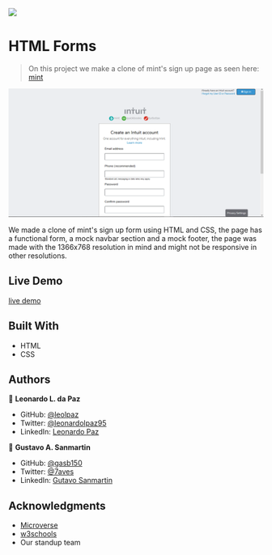 ![](https://img.shields.io/badge/Microverse-blueviolet)

# HTML Forms

> On this project we make a clone of mint's sign up page as seen here: [mint](https://accounts.intuit.com/signup.html?offering_id=Intuit.ifs.mint&namespace_id=50000026&redirect_url=https%3A%2F%2Fmint.intuit.com%2Foverview.event%3Futm_medium%3Ddirect%26cta%3Dhero_sign_up_free_ProspectWeb%26ivid%3De042f6ed-04cd-42de-b457-5559d72b605f%26adobe_mc%3DMCORGID%253D969430F0543F253D0A4C98C6%252540AdobeOrg%257CTS%253D1603397849%26ivid%3De042f6ed-04cd-42de-b457-5559d72b605f)

![screenshot](https://github.com/gasb150/mint.com-s-signup-page-clone/blob/signup-page-clone/app_screenshot.png?raw=true)

We made a clone of mint's sign up form using HTML and CSS, the page has a functional form, a mock navbar section and a mock footer, the page was made with the 1366x768 resolution in mind and might not be responsive in other resolutions.

## Live Demo

[live demo](https://raw.githack.com/gasb150/mint.com-s-signup-page-clone/signup-page-clone/index.html)

## Built With

- HTML
- CSS

## Authors

👤 **Leonardo L. da Paz**

- GitHub: [@leolpaz](https://github.com/leolpaz)
- Twitter: [@leonardolpaz95](https://twitter.com/leonardolpaz95)
- LinkedIn: [Leonardo Paz](https://www.linkedin.com/in/leonardo-paz-a925611b5/)

👤 **Gustavo A. Sanmartin**

- GitHub: [@gasb150](https://github.com/gasb150)
- Twitter: [@7aves](https://twitter.com/7aves)
- LinkedIn: [Gutavo Sanmartin](https://www.linkedin.com/in/gustavo-sanmartin-b3b68261/)

## Acknowledgments

- [Microverse](https://www.microverse.org)
- [w3schools](https://www.w3schools.com)
- Our standup team
